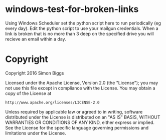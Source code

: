 # windows-test-for-broken-links

Using Windows Scheduler set the python script here to run periodically (eg every day). 
Edit the python script to use your mailgun credentials.
When a link is broken that is no more than 3 deep on the specified drive you will recieve an email within a day.


# Copyright

Copyright 2016 Simon Biggs

Licensed under the Apache License, Version 2.0 (the "License");
you may not use this file except in compliance with the License.
You may obtain a copy of the License at

    http://www.apache.org/licenses/LICENSE-2.0

Unless required by applicable law or agreed to in writing, software
distributed under the License is distributed on an "AS IS" BASIS,
WITHOUT WARRANTIES OR CONDITIONS OF ANY KIND, either express or implied.
See the License for the specific language governing permissions and
limitations under the License.
